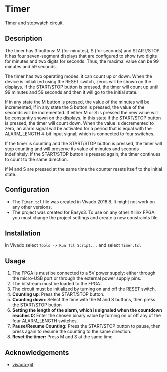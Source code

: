 # Timer
Timer and stopwatch circuit.

## Description
The timer has 3 buttons: M (for minutes), S (for seconds) and START/STOP. It has four seven-segment displays that are configured to show two digits for minutes and two digits for seconds. Thus, the maximal value can be 99 minutes and 59 seconds.

The timer has two operating modes: it can count up or down. When the device is initialized using the RESET switch, zeros will be shown on the displays. If the START/STOP button is pressed, the timer will count up until 99 minutes and 59 seconds and then it will go to the initial state. 

If in any state the M button is pressed, the value of the minutes will be incremented, if in any state the S button is pressed, the value of the seconds will be incremented. If either M or S is pressed the new value will be constantly shown on the displays. In this state if the START/STOP button is pressed, the timer will count down. When the value is decremented to zero, an alarm signal will be activated for a period that is equal with the ALARM_LENGTH 4-bit input signal, which is connected to four switches.

If the timer is counting and the START/STOP button is pressed, the timer will stop counting and will preserve its value of minutes and seconds indefinitely. If the START/STOP button is pressed again, the timer continues to count to the same direction.

If M and S are pressed at the same time the counter resets itself to the initial state.


## Configuration
* The `Timer.tcl` file was created in Vivado 2018.8. It might not work on any other versions.
* The project was created for Basys3. To use on any other Xilinx FPGA, you must change the project settings and create a new constraints file.

## Installation
In Vivado select `Tools -> Run Tcl Script...` and select `Timer.tcl`

## Usage
1. The FPGA is must be connected to a 5V power supply: either through the micro-USB port or through the external power supply pins.
1. The bitstream must be loaded to the FPGA.
1. The circuit must be initialized by turning on and off the RESET switch.
1. **Counting up**: Press the START/STOP button.
1. **Counting down**: Select the time with the M and S buttons, then press the START/STOP button
1. **Setting the length of the alarm, which is signaled when the countdown reaches 0:** Enter the chosen binary value by turning on or off any of the four ALARM\_LENGTH switches.
1. **Pause/Resume Counting:** Press the START/STOP button to pause, then press again to resume the counting to the same direction.
1. **Reset the timer:** Press M and S at the same time.

## Acknowledgements
* [vivado-git](https://github.com/barbedo/vivado-git)
